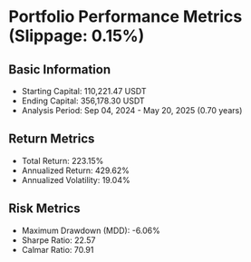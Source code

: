 # Portfolio Performance Metrics (Slippage: 0.15%)

## Basic Information

* Starting Capital: 110,221.47 USDT
* Ending Capital: 356,178.30 USDT
* Analysis Period: Sep 04, 2024 - May 20, 2025 (0.70 years)

## Return Metrics

* Total Return: 223.15%
* Annualized Return: 429.62%
* Annualized Volatility: 19.04%

## Risk Metrics

* Maximum Drawdown (MDD): -6.06%
* Sharpe Ratio: 22.57
* Calmar Ratio: 70.91
